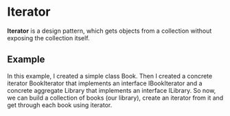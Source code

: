 # Iterator

**Iterator** is a design pattern, which gets objects from a collection without exposing the collection itself. 

## Example
In this example, I created a simple class Book. Then I created a concrete iterator BookIterator that implements an interface IBookIterator
and a concrete aggregate Library that implements an interface ILibrary. So now, we can build a collection of books (our library), create
an iterator from it and get through each book using iterator.
